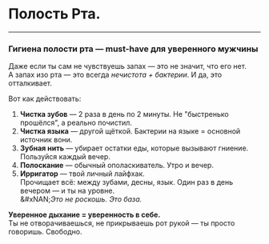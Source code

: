 # Полость Рта.

***

### **Гигиена полости рта — must-have для уверенного мужчины**

Даже если ты сам не чувствуешь запах — это не значит, что его нет.\
А запах изо рта — это всегда _нечистота + бактерии_. И да, это отталкивает.

Вот как действовать:

1. **Чистка зубов** — 2 раза в день по 2 минуты. Не "быстренько прошёлся", а реально почистил.
2. **Чистка языка** — другой щёткой. Бактерии на языке = основной источник вони.
3. **Зубная нить** — убирает остатки еды, которые вызывают гниение. Пользуйся каждый вечер.
4. **Полоскание** — обычный ополаскиватель. Утро и вечер.
5. **Ирригатор** — твой личный лайфхак.\
   Прочищает всё: между зубами, десны, язык. Один раз в день вечером — и ты на уровне.\
   &#xNAN;_&#x42D;то не роскошь. Это база._

**Уверенное дыхание = уверенность в себе.**\
Ты не отворачиваешься, не прикрываешь рот рукой — ты просто говоришь. Свободно.
